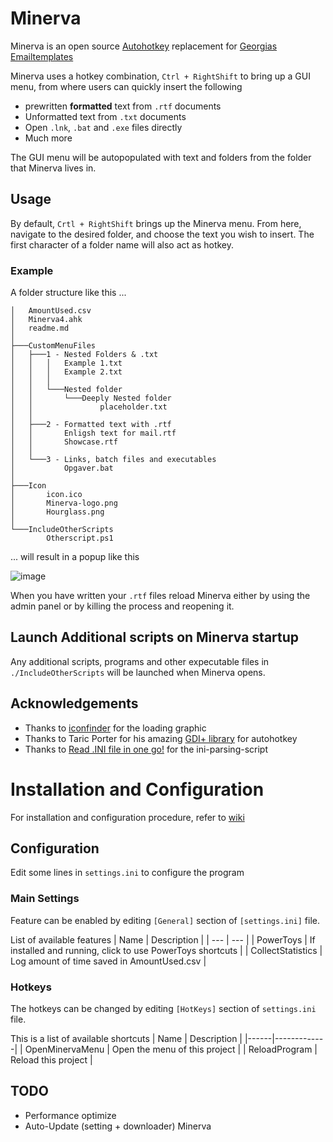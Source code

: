 # Minerva

Minerva is an open source [Autohotkey](https://www.autohotkey.com/) replacement for [Georgias Emailtemplates](https://chrome.google.com/webstore/detail/gorgias-templates-email-t/lmcngpkjkplipamgflhioabnhnopeabf?hl=en)

Minerva uses a hotkey combination, `Ctrl + RightShift` to bring up a GUI menu, from where users can quickly insert the following

- prewritten **formatted** text from `.rtf` documents
- Unformatted text from `.txt` documents
- Open `.lnk`, `.bat` and `.exe` files directly
- Much more

The GUI menu will be autopopulated with text and folders from the folder that Minerva lives in.



## Usage

By default, `Crtl + RightShift` brings up the Minerva menu. From here, navigate to the desired folder, and choose the text you wish to insert.
The first character of a folder name will also act as hotkey.

### Example

A folder structure like this ...

    │   AmountUsed.csv
    │   Minerva4.ahk
    │   readme.md
    │
    ├───CustomMenuFiles
    │   ├───1 - Nested Folders & .txt
    │   │   │   Example 1.txt
    │   │   │   Example 2.txt
    │   │   │
    │   │   └───Nested folder
    │   │       └───Deeply Nested folder
    │   │               placeholder.txt
    │   │
    │   ├───2 - Formatted text with .rtf
    │   │       Enligsh text for mail.rtf
    │   │       Showcase.rtf
    │   │
    │   └───3 - Links, batch files and executables
    │           Opgaver.bat
    │
    ├───Icon
    │       icon.ico
    │       Minerva-logo.png
    │   	Hourglass.png
    │
    └───IncludeOtherScripts
            Otherscript.ps1

... will result in a popup like this

![image](https://user-images.githubusercontent.com/22538066/147783312-bd6ae0a7-7735-40c2-b499-1e3dabce35b2.png)

When you have written your `.rtf` files reload Minerva either by using the admin panel or by killing the process and reopening it.

## Launch Additional scripts on Minerva startup

Any additional scripts, programs and other expecutable files in `./IncludeOtherScripts` will be launched when Minerva opens.

## Acknowledgements

- Thanks to [iconfinder](https://www.iconfinder.com/search?q=hourglass&price=free) for the loading graphic
- Thanks to Taric Porter for his amazing [GDI+ library](https://github.com/tariqporter/Gdip/blob/master/Gdip.ahk) for autohotkey
- Thanks to [Read .INI file in one go!](https://www.autohotkey.com/board/topic/33506-read-ini-file-in-one-go/) for the ini-parsing-script

# Installation and Configuration

For installation and configuration procedure, refer to [wiki](../../wiki/)

## Configuration

Edit some lines in `settings.ini` to configure the program

### Main Settings

Feature can be enabled by editing `[General]` section of `[settings.ini]` file.

List of available features
| Name | Description |
| --- | --- |
| PowerToys | If installed and running, click to use PowerToys shortcuts |
| CollectStatistics | Log amount of time saved in AmountUsed.csv |

### Hotkeys

The hotkeys can be changed by editing `[HotKeys]` section of `settings.ini` file.

This is a list of available shortcuts
| Name | Description |
|------|-------------|
| OpenMinervaMenu | Open the menu of this project |
| ReloadProgram | Reload this project |

## TODO

- Performance optimize
- Auto-Update (setting + downloader) Minerva

